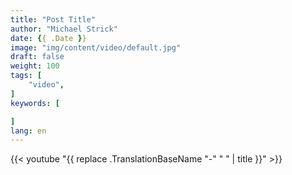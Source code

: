 ```yaml
---
title: "Post Title"
author: "Michael Strick"
date: {{ .Date }}
image: "img/content/video/default.jpg"
draft: false
weight: 100
tags: [
    "video",
]
keywords: [

]
lang: en
---
```


{{< youtube "{{ replace .TranslationBaseName "-" " " | title }}" >}}

